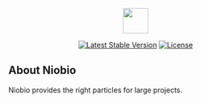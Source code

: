 <p align="center"><a href="https://github.com/new-niobio" target="_blank"><img style="width: 50px" src="https://avatars0.githubusercontent.com/u/48489137?s=400&u=ecdc243a24e065794a884f994f876350fed17ac1&v=4"></a></p>

<p align="center">
<a href="https://packagist.org/packages/niobio/framework"><img src="https://poser.pugx.org/niobio/framework/v/stable.svg" alt="Latest Stable Version"></a>
<a href="https://packagist.org/packages/niobio/framework"><img src="https://poser.pugx.org/niobio/framework/license.svg" alt="License"></a>
</p>

## About Niobio

Niobio provides the right particles for large projects.